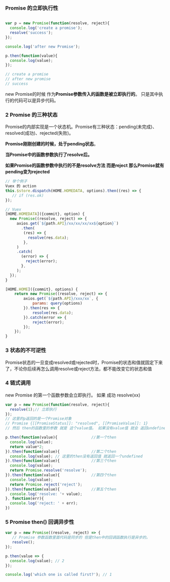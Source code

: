 ### Promise 的立即执行性

```javascript

var p = new Promise(function(resolve, reject){
  console.log('create a promise');
  resolve('success');
});

console.log('after new Promise');

p.then(function(value){
  console.log(value);
});

// create a promise
// after new promise
// success
```
new Promise的时候 作为**Promise参数传入的函数是被立即执行的**。 只是其中执行的代码可以是异步代码。



### 2 Promise 的三种状态

Promise的内部实现是一个状态机。Promise有三种状态：pending(未完成)、resolved(成功)、rejected(失败)。 

**Promise刚刚创建的时候，处于pending状态**。 

**当Promise中的函数参数执行了resolve后。**

**如果Promise的函数参数中执行的不是resolve方法 而是reject 那么Promise就有pending变为rejected**

```javascript
// 举个例子
Vuex 的 action
this.$store.dispatch(HOME.HOMEDATA, options).then((res) => {
   // if (res.ok) 
});

// Vuex 
[HOME.HOMEDATA]({commit}, option) {
  new Promise((resolve, reject) => {
     axios.get(`${path.API}/xx/xx/xx/xx${option}`)
       .then(
       	(res) => {
          resolve(res.data);	 
     	},
     )
     .catch(
       (error) => {
         reject(error);
       },
     );
  });
}

[HOME.HOME]({commit}, options) {
    return new Promise((resolve, reject) => {
        axios.get(`${path.API}/xxx/xx`, {
            params: query(options)
        }).then(res => {
            resolve(res.data);
        }).catch(error => {
            reject(error);
        });
    });
}
```



### 3 状态的不可逆性

Promise状态的一旦变成resolved或rejected时，Promise的状态和值就固定下来了，不论你后续再怎么调用resolve或reject方法，都不能改变它的状态和值



### 4 链式调用

new Promise 的第一个函数参数会立即执行。 如果 成功 resolve(xx) 

```javascript
var p = new Promise(function(resolve, reject){
  resolve(1);// 立即执行
});
// 这里的p返回的是一个Promise对象
// Promise {[[PromiseStatus]]: "resolved", [[PromiseValue]]: 1}
// 然后 then的函数里的参数 就是 这个value值。 如果没有value值 就会 返回undefined

p.then(function(value){               //第一个then
  console.log(value);
  return value*2;
}).then(function(value){              //第二个then
  console.log(value); // 这里的then没有返回值 就返回一个undefined
}).then(function(value){              //第三个then
  console.log(value);
  return Promise.resolve('resolve'); 
}).then(function(value){              //第四个then
  console.log(value);
  return Promise.reject('reject');
}).then(function(value){              //第五个then
  console.log('resolve: '+ value);
}, function(err){
  console.log('reject: ' + err);
})
```



### 5 Promise then() 回调异步性

```javascript
var p = new Promise((resolve, reject) => {
   // Promise 参数函数里面代码是同步的 但是then中的回调函数执行是异步的。
   resolve(); 
});

p.then(value => {
  console.log(value); // 2
});

console.log('which one is called first?'); // 1
```











